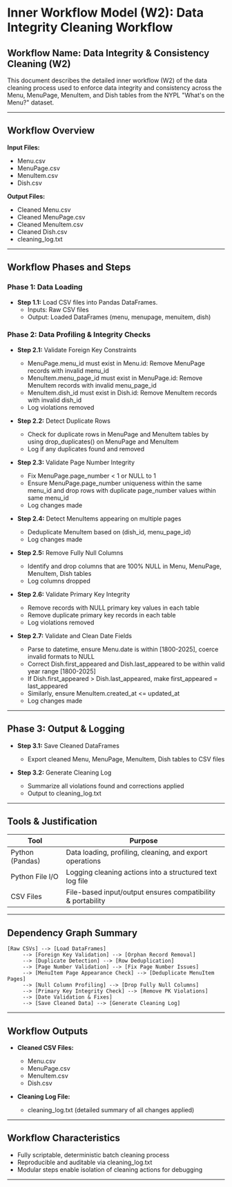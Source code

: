 # Inner Workflow Model (W2): Data Integrity Cleaning Workflow

## Workflow Name: Data Integrity & Consistency Cleaning (W2)

This document describes the detailed inner workflow (W2) of the data cleaning process used to enforce data integrity and consistency across the Menu, MenuPage, MenuItem, and Dish tables from the NYPL "What's on the Menu?" dataset.

---

## Workflow Overview

**Input Files:**

- Menu.csv
- MenuPage.csv
- MenuItem.csv
- Dish.csv

**Output Files:**

- Cleaned Menu.csv
- Cleaned MenuPage.csv
- Cleaned MenuItem.csv
- Cleaned Dish.csv
- cleaning\_log.txt

---

## Workflow Phases and Steps

### Phase 1: Data Loading

- **Step 1.1:** Load CSV files into Pandas DataFrames.
  - Inputs: Raw CSV files
  - Output: Loaded DataFrames (menu, menupage, menuitem, dish)

### Phase 2: Data Profiling & Integrity Checks

- **Step 2.1:** Validate Foreign Key Constraints

  - MenuPage.menu\_id must exist in Menu.id: Remove MenuPage records with invalid menu\_id 
  - MenuItem.menu\_page\_id must exist in MenuPage.id: Remove MenuItem records with invalid menu\_page\_id
  - MenuItem.dish\_id must exist in Dish.id: Remove MenuItem records with invalid dish\_id
  - Log violations removed

- **Step 2.2:** Detect Duplicate Rows

  - Check for duplicate rows in MenuPage and MenuItem tables by using drop\_duplicates() on MenuPage and MenuItem
  - Log if any duplicates found and removed

- **Step 2.3:** Validate Page Number Integrity

  - Fix MenuPage.page\_number < 1 or NULL to 1
  - Ensure MenuPage.page\_number uniqueness within the same menu\_id and drop rows with duplicate page\_number values within same menu\_id
  - Log changes made

- **Step 2.4:** Detect MenuItems appearing on multiple pages

  - Deduplicate MenuItem based on (dish\_id, menu\_page\_id)
  - Log changes made

- **Step 2.5:** Remove Fully Null Columns

  - Identify and drop columns that are 100% NULL in Menu, MenuPage, MenuItem, Dish tables
  - Log columns dropped

- **Step 2.6:** Validate Primary Key Integrity

  - Remove records with NULL primary key values in each table
  - Remove duplicate primary key records in each table
  - Log violations removed

- **Step 2.7:** Validate and Clean Date Fields

  - Parse to datetime, ensure Menu.date is within [1800-2025], coerce invalid formats to NULL
  - Correct Dish.first\_appeared and Dish.last\_appeared to be within valid year range [1800-2025]
  - If Dish.first\_appeared > Dish.last\_appeared, make first\_appeared = last\_appeared
  - Similarly, ensure MenuItem.created\_at <= updated\_at
  - Log changes made

---

## Phase 3: Output & Logging

- **Step 3.1:** Save Cleaned DataFrames

  - Export cleaned Menu, MenuPage, MenuItem, Dish tables to CSV files

- **Step 3.2:** Generate Cleaning Log

  - Summarize all violations found and corrections applied
  - Output to cleaning\_log.txt

---

## Tools & Justification

| Tool            | Purpose                                                     |
| --------------- | ----------------------------------------------------------- |
| Python (Pandas) | Data loading, profiling, cleaning, and export operations    |
| Python File I/O | Logging cleaning actions into a structured text log file    |
| CSV Files       | File-based input/output ensures compatibility & portability |

---

## Dependency Graph Summary

```
[Raw CSVs] --> [Load DataFrames]
     --> [Foreign Key Validation] --> [Orphan Record Removal]
     --> [Duplicate Detection] --> [Row Deduplication]
     --> [Page Number Validation] --> [Fix Page Number Issues]
     --> [MenuItem Page Appearance Check] --> [Deduplicate MenuItem Pages]
     --> [Null Column Profiling] --> [Drop Fully Null Columns]
     --> [Primary Key Integrity Check] --> [Remove PK Violations]
     --> [Date Validation & Fixes]
     --> [Save Cleaned Data] --> [Generate Cleaning Log]
```

---

## Workflow Outputs

- **Cleaned CSV Files:**

  - Menu.csv
  - MenuPage.csv
  - MenuItem.csv
  - Dish.csv

- **Cleaning Log File:**

  - cleaning\_log.txt (detailed summary of all changes applied)

---

## Workflow Characteristics

- Fully scriptable, deterministic batch cleaning process
- Reproducible and auditable via cleaning\_log.txt
- Modular steps enable isolation of cleaning actions for debugging

---

